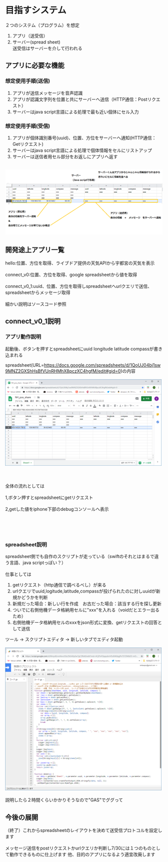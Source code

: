 # 目指すシステム
２つのシステム（プログラム）を想定<br>  
1. アプリ（送受信）
2. サーバー(spread sheet)
<br>送受信はサーバーを介して行われる
## アプリに必要な機能
### 想定使用手順(送信)
1. アプリが送信メッセージを音声認識
2. アプリが認識文字列を位置と共にサーバーへ送信（HTTP通信：Postリクエスト）
3. サーバーはjava script言語による処理で最も近い個体にセル入力
### 想定使用手順(受信)
1. アプリが個体識別番号(uuid)、位置、方位をサーバーへ通知(HTTP通信：Getリクエスト)
2. サーバーはjava script言語による処理で個体情報をセルにリストアップ
3. サーバーは送信者用セル部分をお返しにアプリへ返す
<br>  
<img src="https://github.com/mono-baka/NH/blob/master/3.png"><br>  

## 開発途上アプリ一覧
hello:位置、方位を取得、ライブドア提供の天気APIから宇都宮の天気を表示<br>  
connect_v0:位置、方位を取得、google spreadsheetから値を取得<br>  
connect_v0_1:uuid、位置、方位を取得しspreadsheetへurlクエリで送信、spreadsheetからメッセージ取得<br>  
細かい説明はソースコード参照

## connect_v0_1説明
### アプリ動作説明
 起動後、ボタンを押すとspreadsheetにuuid longitude latitude compassが書き込まれる<br>  
 
 spreadsheet(URL=https://docs.google.com/spreadsheets/d/1QoUJ04bj1sw9MNZ2GXShHsBfVUnRHMhX8pczXC4hgfM/edit#gid=0)の内容<br>  
 <img src="https://github.com/mono-baka/NH/blob/master/1.png" width="500"><br>  
 <br>  
 全体の流れとしては<br>  
 1,ボタン押すとspreadsheetにgetリクエスト<br>  
 2,getした値をiphone下部のdebugコンソールへ表示<br>  
 <br>  
 <br>  
### spreadsheet説明
spreadsheet側でも自作のスクリプトが走っている（swiftのそれとはまるで違う言語、java scriptっぽい？）<br>  
仕事としては<br>  
1. getリクエスト（http通信で調べるべし）が来る
2. urlクエリでuuid,logitude,latitude,compassが投げられたのに対しuuidが新規かどうかを判断
3. 新規だった場合：新しい行を作成　お古だった場合：該当する行を探し更新
4. ついでに右側他機データ格納用セルに"xxx"を入れる（voidだとエラー出るため）
5. 右側他機データ格納用セルのxxxをjson形式に変換、getリクエストの回答として送信

 ツール -> スクリプトエディタ -> 新しいタブでエディタ起動<br>  
 <img src="https://github.com/mono-baka/NH/blob/master/2.png" width="500">
 <br>  
 説明したら２時間くらいかかりそうなので"GAS"でググって

## 今後の展開
 （終了）これからspreadsheetのレイアウトを決めて送受信プロトコルを設定します<br>  
 メッセージ送信をpostリクエストかurlクエリか判断し7/30には１つのものとして動作できるものに仕上げます
 他、目的のアプリになるよう適宜改廃します
